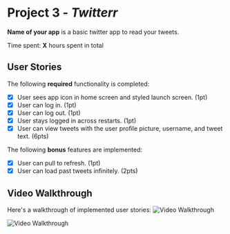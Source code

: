 # Project 3 - *Twitterr*

**Name of your app** is a basic twitter app to read your tweets.

Time spent: **X** hours spent in total

## User Stories

The following **required** functionality is completed:

- [x] User sees app icon in home screen and styled launch screen. (1pt)
- [x] User can log in. (1pt)
- [x] User can log out. (1pt)
- [x] User stays logged in across restarts. (1pt)
- [x] User can view tweets with the user profile picture, username, and tweet text. (6pts)

The following **bonus** features are implemented:

- [x] User can pull to refresh. (1pt)
- [x] User can load past tweets infinitely. (2pts)

## Video Walkthrough

Here's a walkthrough of implemented user stories:
<img src='http://g.recordit.co/vWH8m8QIQr.gif' title='Video Walkthrough' width='' alt='Video Walkthrough' />

<img src='http://g.recordit.co/LmpGBzCjTT.gif' title='Video Walkthrough' width='' alt='Video Walkthrough' />

